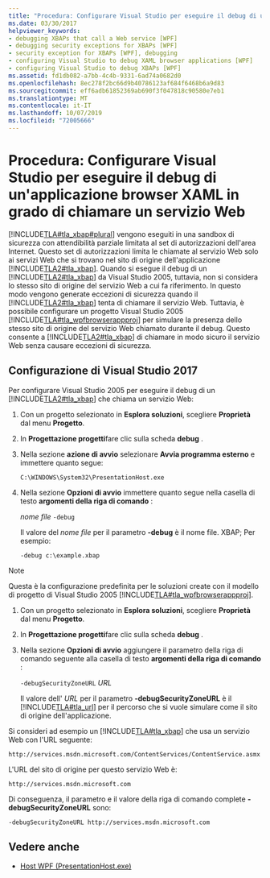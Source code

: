 ```yaml
---
title: "Procedura: Configurare Visual Studio per eseguire il debug di un'applicazione browser XAML in grado di chiamare un servizio Web"
ms.date: 03/30/2017
helpviewer_keywords:
- debugging XBAPs that call a Web service [WPF]
- debugging security exceptions for XBAPs [WPF]
- security exception for XBAPs [WPF], debugging
- configuring Visual Studio to debug XAML browser applications [WPF]
- configuring Visual Studio to debug XBAPs [WPF]
ms.assetid: fd1db082-a7bb-4c4b-9331-6ad74a0682d0
ms.openlocfilehash: 8ec278f2bc66d9b40786123af684f6468b6a9d83
ms.sourcegitcommit: eff6adb61852369ab690f3f047818c90580e7eb1
ms.translationtype: MT
ms.contentlocale: it-IT
ms.lasthandoff: 10/07/2019
ms.locfileid: "72005666"
---
```

# <a name="how-to-configure-visual-studio-to-debug-a-xaml-browser-application-to-call-a-web-service"></a>Procedura: Configurare Visual Studio per eseguire il debug di un'applicazione browser XAML in grado di chiamare un servizio Web
[!INCLUDE[TLA#tla_xbap#plural](../../../../includes/tlasharptla-xbapsharpplural-md.md)] vengono eseguiti in una sandbox di sicurezza con attendibilità parziale limitata al set di autorizzazioni dell'area Internet. Questo set di autorizzazioni limita le chiamate al servizio Web solo ai servizi Web che si trovano nel sito di origine dell'applicazione [!INCLUDE[TLA2#tla_xbap](../../../../includes/tla2sharptla-xbap-md.md)]. Quando si esegue il debug di un [!INCLUDE[TLA2#tla_xbap](../../../../includes/tla2sharptla-xbap-md.md)] da Visual Studio 2005, tuttavia, non si considera lo stesso sito di origine del servizio Web a cui fa riferimento. In questo modo vengono generate eccezioni di sicurezza quando il [!INCLUDE[TLA2#tla_xbap](../../../../includes/tla2sharptla-xbap-md.md)] tenta di chiamare il servizio Web. Tuttavia, è possibile configurare un progetto Visual Studio 2005 [!INCLUDE[TLA#tla_wpfbrowserappproj](../../../../includes/tlasharptla-wpfbrowserappproj-md.md)] per simulare la presenza dello stesso sito di origine del servizio Web chiamato durante il debug. Questo consente a [!INCLUDE[TLA2#tla_xbap](../../../../includes/tla2sharptla-xbap-md.md)] di chiamare in modo sicuro il servizio Web senza causare eccezioni di sicurezza.

## <a name="configuring-visual-studio"></a>Configurazione di Visual Studio 2017
 Per configurare Visual Studio 2005 per eseguire il debug di un [!INCLUDE[TLA2#tla_xbap](../../../../includes/tla2sharptla-xbap-md.md)] che chiama un servizio Web:

1. Con un progetto selezionato in **Esplora soluzioni**, scegliere **Proprietà** dal menu **Progetto**.

2. In **Progettazione progetti**fare clic sulla scheda **debug** .

3. Nella sezione **azione di avvio** selezionare **Avvia programma esterno** e immettere quanto segue:

     `C:\WINDOWS\System32\PresentationHost.exe`

4. Nella sezione **Opzioni di avvio** immettere quanto segue nella casella di testo **argomenti della riga di comando** :

     *nome file* `-debug`

     Il valore del *nome file* per il parametro **-debug** è il nome file. XBAP; Per esempio:

     `-debug c:\example.xbap`

> [!NOTE]
> Questa è la configurazione predefinita per le soluzioni create con il modello di progetto di Visual Studio 2005 [!INCLUDE[TLA#tla_wpfbrowserappproj](../../../../includes/tlasharptla-wpfbrowserappproj-md.md)].

1. Con un progetto selezionato in **Esplora soluzioni**, scegliere **Proprietà** dal menu **Progetto**.

2. In **Progettazione progetti**fare clic sulla scheda **debug** .

3. Nella sezione **Opzioni di avvio** aggiungere il parametro della riga di comando seguente alla casella di testo **argomenti della riga di comando** :

     `-debugSecurityZoneURL`  *URL*

     Il valore dell' *URL* per il parametro **-debugSecurityZoneURL** è il [!INCLUDE[TLA#tla_url](../../../../includes/tlasharptla-url-md.md)] per il percorso che si vuole simulare come il sito di origine dell'applicazione.

 Si consideri ad esempio un [!INCLUDE[TLA#tla_xbap](../../../../includes/tlasharptla-xbap-md.md)] che usa un servizio Web con l'URL seguente:

 `http://services.msdn.microsoft.com/ContentServices/ContentService.asmx`

 L'URL del sito di origine per questo servizio Web è:

 `http://services.msdn.microsoft.com`

 Di conseguenza, il parametro e il valore della riga di comando complete **-debugSecurityZoneURL** sono:

 `-debugSecurityZoneURL http://services.msdn.microsoft.com`

## <a name="see-also"></a>Vedere anche

- [Host WPF (PresentationHost.exe)](wpf-host-presentationhost-exe.md)
